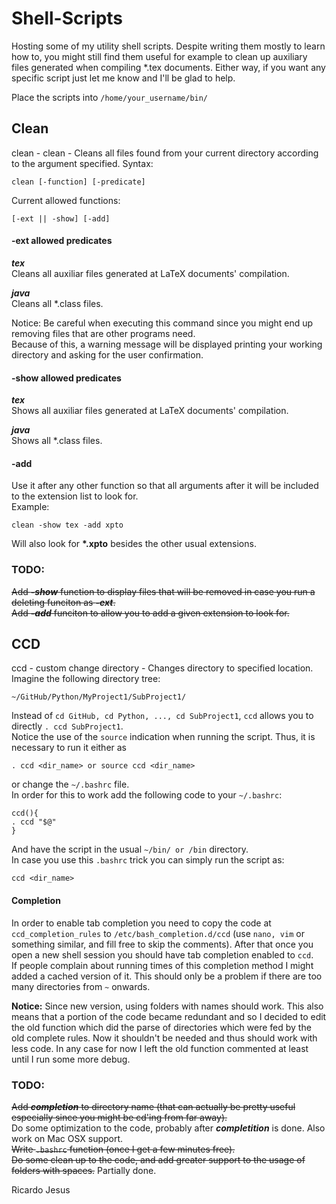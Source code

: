 # Shell-Scripts

Hosting some of my utility shell scripts. Despite writing them mostly to learn how to, you might still find them useful for example to clean up auxiliary files generated when compiling *.tex documents. Either way, if you want any specific script just let me know and I'll be glad to help.

Place the scripts into ```/home/your_username/bin/```

## Clean

clean - clean - Cleans all files found from your current directory according to the argument specified. Syntax:

```
clean [-function] [-predicate]
```

Current allowed functions:

```
[-ext || -show] [-add]
```

#### -ext allowed predicates

***tex***  
Cleans all auxiliar files generated at LaTeX documents' compilation.

***java***  
Cleans all *.class files.

Notice: 
  Be careful when executing this command since you might end up removing files that are other programs need.  
  Because of this, a warning message will be displayed printing your working directory and asking for the user confirmation.

#### -show allowed predicates

***tex***  
Shows all auxiliar files generated at LaTeX documents' compilation.

***java***  
Shows all *.class files.

#### -add

Use it after any other function so that all arguments after it will be included to the extension list to look for.  
Example:  
```
clean -show tex -add xpto
```
Will also look for **\*.xpto** besides the other usual extensions.

### TODO:

~~Add ***-show*** function to display files that will be removed in case you run a deleting funciton as ***-ext***.~~  
~~Add ***-add*** funciton to allow you to add a given extension to look for.~~

## CCD

ccd - custom change directory - Changes directory to specified location.  
Imagine the following directory tree:
```
~/GitHub/Python/MyProject1/SubProject1/
```
Instead of ```cd GitHub, cd Python, ..., cd SubProject1```, ```ccd``` allows you to directly
```. ccd SubProject1```.  
Notice the use of the ```source``` indication when running the script. Thus, it is necessary to run it either as 
```
. ccd <dir_name> or source ccd <dir_name>
``` 
or change the ```~/.bashrc``` file.  
In order for this to work add the following code to your ```~/.bashrc```:  
```
ccd(){
. ccd "$@"
}
```
And have the script in the usual ```~/bin/ or /bin``` directory.  
In case you use this ```.bashrc``` trick you can simply run the script as:  
```
ccd <dir_name>
```

#### Completion
In order to enable tab completion you need to copy the code at ```ccd_completion_rules``` to ```/etc/bash_completion.d/ccd``` (use ```nano, vim``` or something similar, and fill free to skip the comments). After that once you open a new shell session you should have tab completion enabled to ```ccd```.  
If people complain about running times of this completion method I might added a cached version of it. This should only be a problem if there are too many directories from ```~``` onwards.

**Notice:** Since new version, using folders with names should work. This also means that a portion of the code became redundant and so I decided to edit the old function which did the parse of directories which were fed by the old complete rules. Now it shouldn't be needed and thus should work with less code. In any case for now I left the old function commented at least until I run some more debug.

### TODO:

~~Add ***completion*** to directory name (that can actually be pretty useful especially since you might be cd'ing from far away).~~  
Do some optimization to the code, probably after ***completition*** is done. Also work on Mac OSX support.  
~~Write ```.bashrc``` function (once I get a few minutes free).~~  
~~Do some clean up to the code, and add greater support to the usage of folders with spaces.~~ Partially done.

Ricardo Jesus
